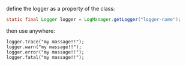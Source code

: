 define the logger as a property of the class:
```java
static final Logger logger = LogManager.getLogger("logger-name");
```

then use anywhere:
```
logger.trace("my massage!!");
logger.warn("my massage!!");
logger.error("my massage!!");
logger.fatal("my massage!!");
```